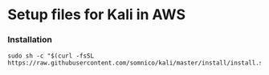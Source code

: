# Setup files for Kali in AWS

### Installation
```
sudo sh -c "$(curl -fsSL https://raw.githubusercontent.com/somnico/kali/master/install/install.sh)"
```
